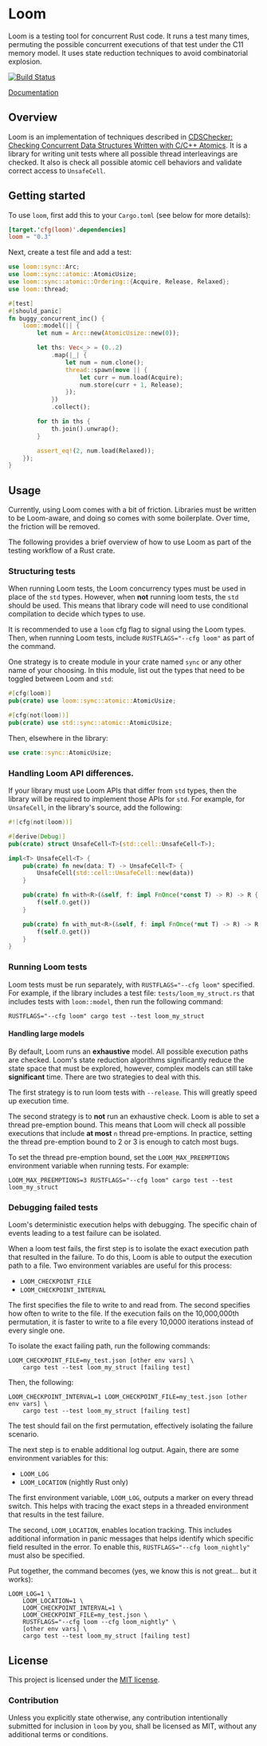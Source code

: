 # Loom

Loom is a testing tool for concurrent Rust code. It runs a test many times,
permuting the possible concurrent executions of that test under the C11 memory
model. It uses state reduction techniques to avoid combinatorial explosion.

[![Build Status](https://dev.azure.com/tokio-rs/loom/_apis/build/status/tokio-rs.loom?branchName=master)](https://dev.azure.com/tokio-rs/loom/_build/latest?definitionId=2&branchName=master)

[Documentation](https://docs.rs/loom)

## Overview

Loom is an implementation of techniques described in [CDSChecker: Checking
Concurrent Data Structures Written with C/C++ Atomics][cdschecker]. It is a
library for writing unit tests where all possible thread interleavings are
checked. It also is check all possible atomic cell behaviors and validate
correct access to `UnsafeCell`.

[cdschecker]: http://demsky.eecs.uci.edu/publications/c11modelcheck.pdf

## Getting started

To use `loom`, first add this to your `Cargo.toml` (see below for more details):

```toml
[target.'cfg(loom)'.dependencies]
loom = "0.3"
```

Next, create a test file and add a test:

```rust
use loom::sync::Arc;
use loom::sync::atomic::AtomicUsize;
use loom::sync::atomic::Ordering::{Acquire, Release, Relaxed};
use loom::thread;

#[test]
#[should_panic]
fn buggy_concurrent_inc() {
    loom::model(|| {
        let num = Arc::new(AtomicUsize::new(0));

        let ths: Vec<_> = (0..2)
            .map(|_| {
                let num = num.clone();
                thread::spawn(move || {
                    let curr = num.load(Acquire);
                    num.store(curr + 1, Release);
                });
            })
            .collect();

        for th in ths {
            th.join().unwrap();
        }

        assert_eq!(2, num.load(Relaxed));
    });
}
```

## Usage

Currently, using Loom comes with a bit of friction. Libraries must be written to
be Loom-aware, and doing so comes with some boilerplate. Over time, the friction
will be removed.

The following provides a brief overview of how to use Loom as part of the
testing workflow of a Rust crate.

### Structuring tests

When running Loom tests, the Loom concurrency types must be used in place of the
`std` types. However, when **not** running loom tests, the `std` should be used.
This means that library code will need to use conditional compilation to decide
which types to use.

It is recommended to use a `loom` cfg flag to signal using the Loom types. Then,
when running Loom tests, include `RUSTFLAGS="--cfg loom"` as part of the
command.

One strategy is to create module in your crate named `sync` or any other name of
your choosing. In this module, list out the types that need to be toggled
between Loom and `std`:

```rust
#[cfg(loom)]
pub(crate) use loom::sync::atomic::AtomicUsize;

#[cfg(not(loom))]
pub(crate) use std::sync::atomic::AtomicUsize;
```

Then, elsewhere in the library:

```rust
use crate::sync::AtomicUsize;
```

### Handling Loom API differences.

If your library must use Loom APIs that differ from `std` types, then the
library will be required to implement those APIs for `std`. For example, for
`UnsafeCell`, in the library's source, add the following:

```rust
#![cfg(not(loom))]

#[derive(Debug)]
pub(crate) struct UnsafeCell<T>(std::cell::UnsafeCell<T>);

impl<T> UnsafeCell<T> {
    pub(crate) fn new(data: T) -> UnsafeCell<T> {
        UnsafeCell(std::cell::UnsafeCell::new(data))
    }

    pub(crate) fn with<R>(&self, f: impl FnOnce(*const T) -> R) -> R {
        f(self.0.get())
    }

    pub(crate) fn with_mut<R>(&self, f: impl FnOnce(*mut T) -> R) -> R {
        f(self.0.get())
    }
}
```

### Running Loom tests

Loom tests must be run separately, with `RUSTFLAGS="--cfg loom"` specified. For
example, if the library includes a test file: `tests/loom_my_struct.rs` that
includes tests with `loom::model`, then run the following command:

```
RUSTFLAGS="--cfg loom" cargo test --test loom_my_struct
```

#### Handling large models

By default, Loom runs an **exhaustive** model. All possible execution paths are
checked. Loom's state reduction algorithms significantly reduce the state space
that must be explored, however, complex models can still take **significant**
time. There are two strategies to deal with this.

The first strategy is to run loom tests with `--release`. This will greatly
speed up execution time.

The second strategy is to **not** run an exhaustive check. Loom is able to set a
thread pre-emption bound. This means that Loom will check all possible
executions that include **at most** `n` thread pre-emptions. In practice,
setting the thread pre-emption bound to 2 or 3 is enough to catch most bugs.

To set the thread pre-emption bound, set the `LOOM_MAX_PREEMPTIONS` environment
variable when running tests. For example:

```
LOOM_MAX_PREEMPTIONS=3 RUSTFLAGS="--cfg loom" cargo test --test loom_my_struct
```

### Debugging failed tests

Loom's deterministic execution helps with debugging. The specific chain of
events leading to a test failure can be isolated.

When a loom test fails, the first step is to isolate the exact execution path
that resulted in the failure. To do this, Loom is able to output the execution
path to a file. Two environment variables are useful for this process:

- `LOOM_CHECKPOINT_FILE`
- `LOOM_CHECKPOINT_INTERVAL`

The first specifies the file to write to and read from. The second specifies how
often to write to the file. If the execution fails on the 10,000,000th
permutation, it is faster to write to a file every 10,0000 iterations instead of
every single one.

To isolate the exact failing path, run the following commands:

```
LOOM_CHECKPOINT_FILE=my_test.json [other env vars] \
    cargo test --test loom_my_struct [failing test]
```

Then, the following:

```
LOOM_CHECKPOINT_INTERVAL=1 LOOM_CHECKPOINT_FILE=my_test.json [other env vars] \
    cargo test --test loom_my_struct [failing test]
```

The test should fail on the first permutation, effectively isolating the failure
scenario.

The next step is to enable additional log output. Again, there are some
environment variables for this:

- `LOOM_LOG`
- `LOOM_LOCATION` (nightly Rust only)

The first environment variable, `LOOM_LOG`, outputs a marker on every thread switch.
This helps with tracing the exact steps in a threaded environment that results
in the test failure.

The second, `LOOM_LOCATION`, enables location tracking. This includes additional
information in panic messages that helps identify which specific field resulted
in the error. To enable this, `RUSTFLAGS="--cfg loom_nightly"` must also be
specified.

Put together, the command becomes (yes, we know this is not great... but it
works):

```
LOOM_LOG=1 \
    LOOM_LOCATION=1 \
    LOOM_CHECKPOINT_INTERVAL=1 \
    LOOM_CHECKPOINT_FILE=my_test.json \
    RUSTFLAGS="--cfg loom --cfg loom_nightly" \
    [other env vars] \
    cargo test --test loom_my_struct [failing test]
```

## License

This project is licensed under the [MIT license](LICENSE).

### Contribution

Unless you explicitly state otherwise, any contribution intentionally submitted
for inclusion in `loom` by you, shall be licensed as MIT, without any additional
terms or conditions.
